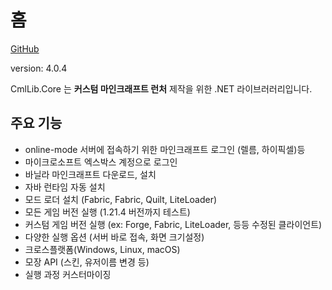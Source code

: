 # 홈

[GitHub](https://github.com/CmlLib/CmlLib.Core)

version: 4.0.4

CmlLib.Core 는 **커스텀 마인크래프트 런처** 제작을 위한 .NET 라이브러러리입니다.

## 주요 기능

* online-mode 서버에 접속하기 위한 마인크래프트 로그인 (렐름, 하이픽셀)등
* 마이크로소프트 엑스박스 계정으로 로그인
* 바닐라 마인크래프트 다운로드, 설치
* 자바 런타임 자동 설치
* 모드 로더 설치 (Fabric, Fabric, Quilt, LiteLoader)
* 모든 게임 버전 실행 (1.21.4 버전까지 테스트)
* 커스텀 게임 버전 실행 (ex: Forge, Fabric, LiteLoader, 등등 수정된 클라이언트)
* 다양한 실행 옵션 (서버 바로 접속, 화면 크기설정)
* 크로스플랫폼(Windows, Linux, macOS)
* 모장 API (스킨, 유저이름 변경 등)
* 실행 과정 커스터마이징